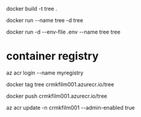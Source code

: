 docker build -t tree .

docker run --name tree -d tree

docker run -d --env-file .env --name tree tree

# container registry

az acr login --name myregistry

docker tag tree crmkfilm001.azurecr.io/tree

docker push crmkfilm001.azurecr.io/tree

az acr update -n crmkfilm001 --admin-enabled true